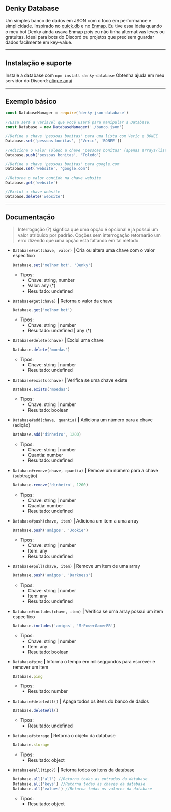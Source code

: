 ## Denky Database
Um simples banco de dados em JSON com o foco em performance e simplicidade.
Inspirado no [quick.db](https://www.npmjs.com/package/quick.db) e no [Enmap](https://www.npmjs.com/package/enmap).
Eu tive essa ideia quando o meu bot Denky ainda usava Enmap pois eu não tinha alternativas leves ou gratuitas.
Ideal para bots do Discord ou projetos que precisem guardar dados facilmente em key-value.

---

## Instalação e suporte
Instale a database com `npm install denky-database`
Obtenha ajuda em meu servidor do Discord: [clique aqui](https://discord.gg/bVWdscg)

---

## Exemplo básico
```javascript
const DatabaseManager = require('denky-json-database')

//Essa será a varíavel que você usará para manipular a Database.
const Database = new DatabaseManager('./banco.json')

//Define a chave 'pessoas bonitas' para uma lista com Veric e BONEE
Database.set('pessoas bonitas', ['Veric', 'BONEE'])

//Adiciona o valor Toledo a chave 'pessoas bonitas' (apenas arrays/listas)
Database.push('pessoas bonitas', 'Toledo')

//Define a chave 'pessoas bonitas' para google.com
Database.set('website', 'google.com')

//Retorna o valor contido na chave website
Database.get('website')

//Excluí a chave website
Database.delete('website')
```

---

## Documentação
> Interrogação (?) signfica que uma opção é opcional e já possui um valor atribuído por padrão.
> Opções sem interrogação retornarão um erro dizendo que uma opção está faltando em tal metodo.

- `Database#set(chave, valor)` **|** Cria ou altera uma chave com o valor específico
  ```js
  Database.set('melhor bot', 'Denky')
  ```
  - Tipos:
    - Chave: string, number
    - Valor: any (\*)
    - Resultado: undefined

- `Database#get(chave)` **|** Retorna o valor da chave
  ```js
  Database.get('melhor bot')
  ```
  - Tipos:
    - Chave: string | number
    - Resultado: undefined **|** any (\*)

- `Database#delete(chave)` **|** Exclui uma chave
  ```js
  Database.delete('moedas')
  ```
  - Tipos:
    - Chave: string | number
    - Resultado: undefined

    
- `Database#exists(chave)` **|** Verifica se uma chave existe
  ```js
  Database.exists('moedas')
  ```
  - Tipos:
    - Chave: string | number
    - Resultado: boolean

- `Database#add(chave, quantia)` **|** Adiciona um número para a chave (adição)
  ```js
  Database.add('dinheiro', 1200)
  ```
  - Tipos:
    - Chave: string | number
    - Quantia: number
    - Resultado: undefined

- `Database#remove(chave, quantia)` **|** Remove um número para a chave (subtração)
  ```js
  Database.remove('dinheiro', 1200)
  ```
  - Tipos:
    - Chave: string | number
    - Quantia: number
    - Resultado: undefined


- `Database#push(chave, item)` **|** Adiciona um item a uma array
  ```js
  Database.push('amigos', 'Jookie')
  ```
  - Tipos:
    - Chave: string | number
    - Item: any
    - Resultado: undefined

    
- `Database#pull(chave, item)` **|** Remove um item de uma array
  ```js
  Database.push('amigos', 'Darkness')
  ```
  - Tipos:
    - Chave: string | number
    - Item: any
    - Resultado: undefined


- `Database#includes(chave, item)` **|** Verifica se uma array possui um item específico
  ```js
  Database.includes('amigos', 'MrPowerGamerBR')
  ```
  - Tipos:
    - Chave: string | number
    - Item: any
    - Resultado: boolean

- `Database#ping` **|** Informa o tempo em miliseggundos para escrever e remover um item
  ```js
  Database.ping
  ```
  - Tipos:
    - Resultado: number


- `Database#deleteAll()` **|** Apaga todos os itens do banco de dados
  ```js
  Database.deleteAll()
  ```
  - Tipos:
    - Resultado: undefined


- `Database#storage` **|** Retorna o objeto da database
  ```js
  Database.storage
  ```
  - Tipos:
    - Resultado: object


- `Database#all(tipo?)` **|** Retorna todos os itens da database
  ```js
  Database.all('all') //Retorna todas as entradas da database
  Database.all('keys') //Retorna todas as chaves da database
  Database.all('values') //Retorna todas os valores da database
  ```
  - Tipos:
    - Resultado: object